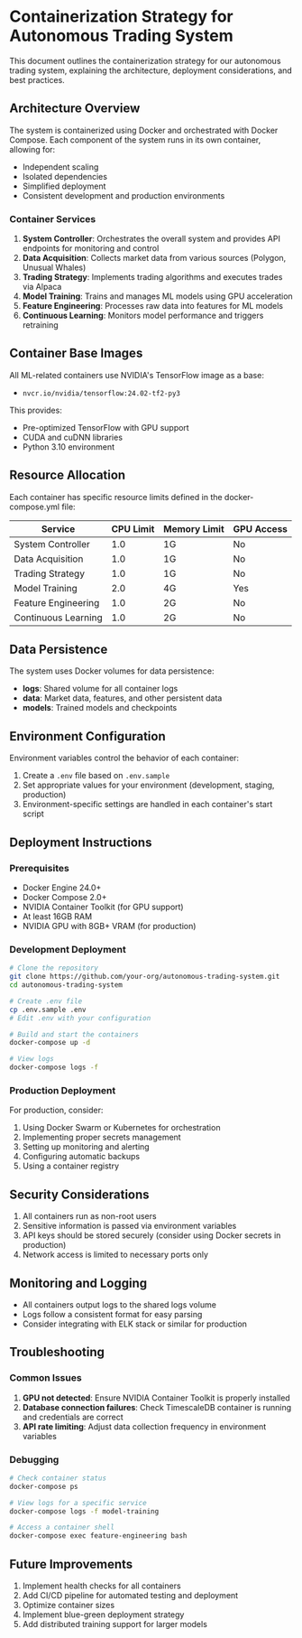 # Containerization Strategy for Autonomous Trading System

This document outlines the containerization strategy for our autonomous trading system, explaining the architecture, deployment considerations, and best practices.

## Architecture Overview

The system is containerized using Docker and orchestrated with Docker Compose. Each component of the system runs in its own container, allowing for:

- Independent scaling
- Isolated dependencies
- Simplified deployment
- Consistent development and production environments

### Container Services

1. **System Controller**: Orchestrates the overall system and provides API endpoints for monitoring and control
2. **Data Acquisition**: Collects market data from various sources (Polygon, Unusual Whales)
3. **Trading Strategy**: Implements trading algorithms and executes trades via Alpaca
4. **Model Training**: Trains and manages ML models using GPU acceleration
5. **Feature Engineering**: Processes raw data into features for ML models
6. **Continuous Learning**: Monitors model performance and triggers retraining

## Container Base Images

All ML-related containers use NVIDIA's TensorFlow image as a base:
- `nvcr.io/nvidia/tensorflow:24.02-tf2-py3`

This provides:
- Pre-optimized TensorFlow with GPU support
- CUDA and cuDNN libraries
- Python 3.10 environment

## Resource Allocation

Each container has specific resource limits defined in the docker-compose.yml file:

| Service | CPU Limit | Memory Limit | GPU Access |
|---------|-----------|--------------|------------|
| System Controller | 1.0 | 1G | No |
| Data Acquisition | 1.0 | 1G | No |
| Trading Strategy | 1.0 | 1G | No |
| Model Training | 2.0 | 4G | Yes |
| Feature Engineering | 1.0 | 2G | No |
| Continuous Learning | 1.0 | 2G | No |

## Data Persistence

The system uses Docker volumes for data persistence:

- **logs**: Shared volume for all container logs
- **data**: Market data, features, and other persistent data
- **models**: Trained models and checkpoints

## Environment Configuration

Environment variables control the behavior of each container:

1. Create a `.env` file based on `.env.sample`
2. Set appropriate values for your environment (development, staging, production)
3. Environment-specific settings are handled in each container's start script

## Deployment Instructions

### Prerequisites

- Docker Engine 24.0+
- Docker Compose 2.0+
- NVIDIA Container Toolkit (for GPU support)
- At least 16GB RAM
- NVIDIA GPU with 8GB+ VRAM (for production)

### Development Deployment

```bash
# Clone the repository
git clone https://github.com/your-org/autonomous-trading-system.git
cd autonomous-trading-system

# Create .env file
cp .env.sample .env
# Edit .env with your configuration

# Build and start the containers
docker-compose up -d

# View logs
docker-compose logs -f
```

### Production Deployment

For production, consider:

1. Using Docker Swarm or Kubernetes for orchestration
2. Implementing proper secrets management
3. Setting up monitoring and alerting
4. Configuring automatic backups
5. Using a container registry

## Security Considerations

1. All containers run as non-root users
2. Sensitive information is passed via environment variables
3. API keys should be stored securely (consider using Docker secrets in production)
4. Network access is limited to necessary ports only

## Monitoring and Logging

- All containers output logs to the shared logs volume
- Logs follow a consistent format for easy parsing
- Consider integrating with ELK stack or similar for production

## Troubleshooting

### Common Issues

1. **GPU not detected**: Ensure NVIDIA Container Toolkit is properly installed
2. **Database connection failures**: Check TimescaleDB container is running and credentials are correct
3. **API rate limiting**: Adjust data collection frequency in environment variables

### Debugging

```bash
# Check container status
docker-compose ps

# View logs for a specific service
docker-compose logs -f model-training

# Access a container shell
docker-compose exec feature-engineering bash
```

## Future Improvements

1. Implement health checks for all containers
2. Add CI/CD pipeline for automated testing and deployment
3. Optimize container sizes
4. Implement blue-green deployment strategy
5. Add distributed training support for larger models